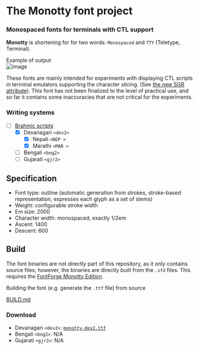 # The Monotty font project
### Monospaced fonts for terminals with CTL support

__Monotty__ is shortening for for two words: `Monospaced` and `TTY` (Teletype, Terminal).

Example of output  
![image](https://dice.netxs.online/cloud/monotty/github-devanagari.png)

These fonts are mainly intended for experiments with displaying CTL scripts in terminal emulators supporting the character slicing. (See [the new SGR attribute](https://gitlab.freedesktop.org/terminal-wg/specifications/-/issues/23)). This font has not been finalized to the level of practical use, and so far it contains some inaccuracies that are not critical for the experiments.

### Writing systems
- [ ] [Brahmic scripts](https://en.wikipedia.org/wiki/Brahmic_scripts)
  - [x] Devanagari `<dev2>`
    - [x] Nepali `<NEP >`
    - [x] Marathi `<MAR >`
  - [ ] Bengali `<bng2>`
  - [ ] Gujarati `<gjr2>`

## Specification
- Font type: outline (automatic generation from strokes, stroke-based representation, expresses each glyph as a set of stems)
- Weight: configurable stroke width
- Em size: 2000
- Сharacter width: monospaced, exactly 1/2em
- Ascent: 1400
- Descent: 600

## Build

The font binaries are not directly part of this repository, as it only contains source files; however, the binaries are directly built from the `.sfd` files. This requires the [FontForge Monotty Edition](https://github.com/monotty/fontforge).

Building the font (e.g. generate the `.ttf` file) from source

[BUILD.md](/BUILD.md)

### Download

 - Devanagari `<dev2>`: [`monotty-dev2.ttf`](https://dice.netxs.online/cloud/monotty/monotty-dev2.ttf)
 - Bengali `<bng2>`: N/A
 - Gujarati `<gjr2>`: N/A
